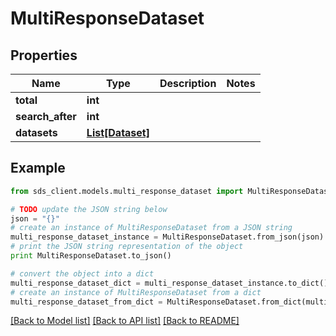 # MultiResponseDataset


## Properties
Name | Type | Description | Notes
------------ | ------------- | ------------- | -------------
**total** | **int** |  | 
**search_after** | **int** |  | 
**datasets** | [**List[Dataset]**](Dataset.md) |  | 

## Example

```python
from sds_client.models.multi_response_dataset import MultiResponseDataset

# TODO update the JSON string below
json = "{}"
# create an instance of MultiResponseDataset from a JSON string
multi_response_dataset_instance = MultiResponseDataset.from_json(json)
# print the JSON string representation of the object
print MultiResponseDataset.to_json()

# convert the object into a dict
multi_response_dataset_dict = multi_response_dataset_instance.to_dict()
# create an instance of MultiResponseDataset from a dict
multi_response_dataset_from_dict = MultiResponseDataset.from_dict(multi_response_dataset_dict)
```
[[Back to Model list]](../README.md#documentation-for-models) [[Back to API list]](../README.md#documentation-for-api-endpoints) [[Back to README]](../README.md)


